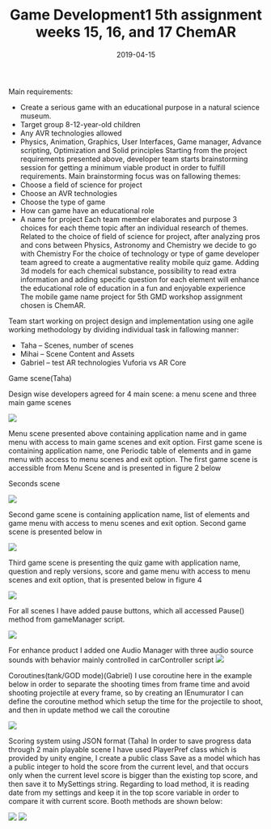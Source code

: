 ﻿---
layout: post
title: "Game Development1 5th assignment weeks 15, 16, and 17 ChemAR"
date: 2019-04-15
---


Main requirements:
-	Create a serious game with an educational purpose in a natural science museum.
-	Target group 8-12-year-old children
-	Any AVR technologies allowed
-	Physics, Animation, Graphics, User Interfaces, Game manager, Advance scripting, Optimization and Solid principles
Starting from the project requirements presented above, developer team starts brainstorming session for getting a minimum viable product in order to fulfill requirements.
Main brainstorming focus was on fallowing themes: 
-	Choose a field of science for project
-	Choose an AVR technologies 
-	Choose the type of game
-	How can game have an educational role
-	A name for project
Each team member elaborates and purpose 3 choices for each theme topic after an individual research of themes.  
Related to the choice of field of science for project, after analyzing pros and cons between Physics, Astronomy and Chemistry we decide to go with Chemistry 
For the choice of technology or type of game developer team agreed to create a augmentative reality mobile quiz game.
Adding 3d models for each chemical substance, possibility to read extra information and adding specific question for each element will enhance the educational role of education in a fun and enjoyable experience  
The mobile game name project for 5th GMD workshop assignment chosen is ChemAR. 


Team start working on project design and implementation using one agile working methodology by dividing individual task in fallowing manner:
-	Taha – Scenes, number of scenes  
-	Mihai – Scene Content and Assets  
-	Gabriel – test AR technologies Vuforia vs AR Core	



Game scene(Taha)

Design wise developers agreed for 4 main scene: a menu scene and three main game scenes

<img src="../../../images/fifth/1.jpg">

Menu scene presented above containing application name and in game menu with access to main game scenes and exit option.
First game scene is containing application name, one Periodic table of elements and in game menu with access to menu scenes and exit option. The first game scene is accessible from Menu Scene and is presented in figure 2 below


Seconds scene 

<img src="../../../images/fifth/2.jpg">

Second game scene is containing application name, list of elements and game menu with access to menu scenes and exit option. Second game scene is presented below in 

<img src="../../../images/fifth/3.jpg">

Third game scene is presenting the quiz game with application name, question and reply versions, score and  game menu with access to menu scenes and exit option, that is presented below in figure 4

<img src="../../../images/fifth/4.jpg">

For all scenes I have added pause buttons, which all accessed Pause() method from gameManager script.

<img src="../../../images/fifth/5.jpg">

For enhance product I added one Audio Manager with three audio source sounds with behavior mainly controlled in carController script
<img src="../../../images/fifth/6.jpg">

Coroutines(tank/GOD mode)(Gabriel)
I use coroutine here in the example below in order to separate the shooting times from frame time and avoid shooting projectile at every frame, so by creating an IEnumurator I can define the coroutine method which setup the time for the projectile to shoot, and then in update method we call the coroutine

<img src="../../../images/fifth/7.jpg">

Scoring system using JSON format (Taha)
In order to save progress data through 2 main playable scene I have used PlayerPref class which is provided by unity engine, I  create a public class Save as a model which has a public integer to hold the score from the current level, and that occurs only when the current level score is bigger than the existing top score, and then save it to MySettings string.
Regarding to load method, it is reading date from my settings and keep it in the top score variable in order to compare it with current score.
Booth methods are shown below:

<img src="../../../images/fifth/8.jpg">

<img src="../../../images/fifth/9.jpg">


